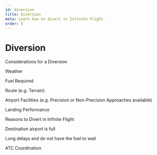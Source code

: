 ```yaml
---
id: diversion
title: Diversion
meta: Learn how to divert in Infinite Flight.
order: 5
---
```


# Diversion





Considerations for a Diversion



Weather

Fuel Required

Route (e.g. Terrain)

Airport Facilities (e.g. Precision or Non-Precision Approaches available)

Landing Performance



Reasons to Divert in Infinite Flight 



Destination airport is full

Long delays and do not have the fuel to wait





ATC Coordination